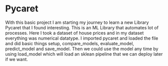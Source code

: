 # Pycaret
With this basic project I am starting my journey to learn a new Library Pycaret that I found interesting.
This is an ML Library that automates lot of processes.
Here I took a dataset of house prices and in my dataset everything was numerical datatype.
I imported pycaret and loaded the file and did basic things
setup, compare_models, evaluate_model, predict_model and save_model.
Then we could use the model any time by using load_model which will load an sklean pipeline 
that we can deploy later if we want.
